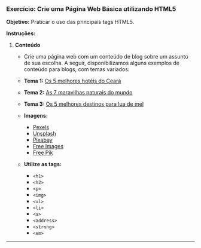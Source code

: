 ### Exercício: Crie uma Página Web Básica utilizando HTML5

**Objetivo:** Praticar o uso das principais tags HTML5.

**Instruções:**

1. **Conteúdo**
    - Crie uma página web com um conteúdo de blog sobre um assunto de sua escolha. A seguir, disponibilizamos alguns exemplos de conteúdo para blogs, com temas variados:

    - **Tema 1:** [Os 5 melhores hotéis do Ceará](./temas/5-melhores-hoteis-ceara.md)
    - **Tema 2:** [As 7 maravilhas naturais do mundo](./temas/as-7-maravilhas.md)
    - **Tema 3:** [Os 5 melhores destinos para lua de mel](./temas/top-5-destinos-lua-de-mel.md)

    - **Imagens:**
        - [Pexels](https://www.pexels.com/pt-br/)
        - [Unsplash](https://unsplash.com/)
        - [Pixabay](https://pixabay.com/pt/)
        - [Free Images](https://www.freeimages.com/)
        - [Free Pik](https://br.freepik.com/)

    - **Utilize as tags:**
        - `<h1>` 
        - `<h2>`
        - `<p>`
        - `<img>`
        - `<ul>`
        - `<li>`
        - `<a>`
        - `<address>`
        - `<strong>`
        - `<em>`

---